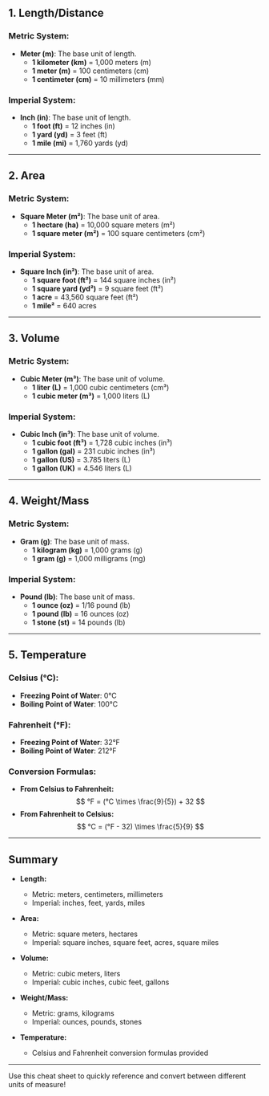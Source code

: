 
## **1. Length/Distance**

### **Metric System:**
- **Meter (m)**: The base unit of length.
  - **1 kilometer (km)** = 1,000 meters (m)
  - **1 meter (m)** = 100 centimeters (cm)
  - **1 centimeter (cm)** = 10 millimeters (mm)

### **Imperial System:**
- **Inch (in)**: The base unit of length.
  - **1 foot (ft)** = 12 inches (in)
  - **1 yard (yd)** = 3 feet (ft)
  - **1 mile (mi)** = 1,760 yards (yd)

---

## **2. Area**

### **Metric System:**
- **Square Meter (m²)**: The base unit of area.
  - **1 hectare (ha)** = 10,000 square meters (m²)
  - **1 square meter (m²)** = 100 square centimeters (cm²)

### **Imperial System:**
- **Square Inch (in²)**: The base unit of area.
  - **1 square foot (ft²)** = 144 square inches (in²)
  - **1 square yard (yd²)** = 9 square feet (ft²)
  - **1 acre** = 43,560 square feet (ft²)
  - **1 mile²** = 640 acres

---

## **3. Volume**

### **Metric System:**
- **Cubic Meter (m³)**: The base unit of volume.
  - **1 liter (L)** = 1,000 cubic centimeters (cm³)
  - **1 cubic meter (m³)** = 1,000 liters (L)

### **Imperial System:**
- **Cubic Inch (in³)**: The base unit of volume.
  - **1 cubic foot (ft³)** = 1,728 cubic inches (in³)
  - **1 gallon (gal)** = 231 cubic inches (in³)
  - **1 gallon (US)** = 3.785 liters (L)
  - **1 gallon (UK)** = 4.546 liters (L)

---

## **4. Weight/Mass**

### **Metric System:**
- **Gram (g)**: The base unit of mass.
  - **1 kilogram (kg)** = 1,000 grams (g)
  - **1 gram (g)** = 1,000 milligrams (mg)

### **Imperial System:**
- **Pound (lb)**: The base unit of mass.
  - **1 ounce (oz)** = 1/16 pound (lb)
  - **1 pound (lb)** = 16 ounces (oz)
  - **1 stone (st)** = 14 pounds (lb)

---

## **5. Temperature**

### **Celsius (°C):**
- **Freezing Point of Water**: 0°C
- **Boiling Point of Water**: 100°C

### **Fahrenheit (°F):**
- **Freezing Point of Water**: 32°F
- **Boiling Point of Water**: 212°F

### **Conversion Formulas:**
- **From Celsius to Fahrenheit:**
  $$
  °F = (°C \times \frac{9}{5}) + 32
  $$
- **From Fahrenheit to Celsius:**
  $$
  °C = (°F - 32) \times \frac{5}{9}
  $$

---

## **Summary**

- **Length:** 
  - Metric: meters, centimeters, millimeters
  - Imperial: inches, feet, yards, miles

- **Area:**
  - Metric: square meters, hectares
  - Imperial: square inches, square feet, acres, square miles

- **Volume:**
  - Metric: cubic meters, liters
  - Imperial: cubic inches, cubic feet, gallons

- **Weight/Mass:**
  - Metric: grams, kilograms
  - Imperial: ounces, pounds, stones

- **Temperature:**
  - Celsius and Fahrenheit conversion formulas provided

---

Use this cheat sheet to quickly reference and convert between different units of measure!
